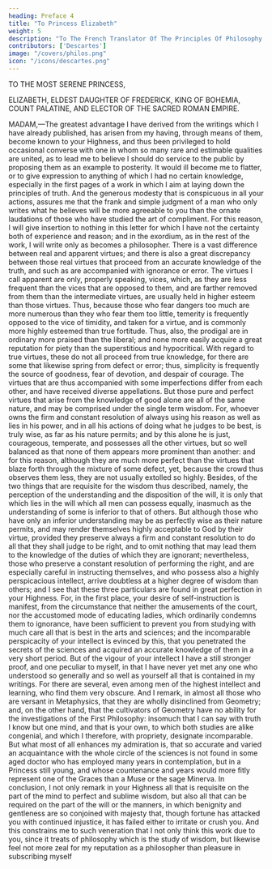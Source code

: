 ```yaml
---
heading: Preface 4
title: "To Princess Elizabeth"
weight: 5
description: "To The French Translator Of The Principles Of Philosophy Serving For A Preface"
contributors: ['Descartes']
image: "/covers/philos.png"
icon: "/icons/descartes.png"
---
```




TO THE MOST SERENE PRINCESS,

ELIZABETH, ELDEST DAUGHTER OF FREDERICK, KING OF BOHEMIA, COUNT PALATINE, AND ELECTOR OF THE SACRED ROMAN EMPIRE.

MADAM,—The greatest advantage I have derived from the writings which I have already published, has arisen from my having, through means of them, become known to your Highness, and thus been privileged to hold occasional converse with one in whom so many rare and estimable qualities are united, as to lead me to believe I should do service to the public by proposing them as an example to posterity. It would ill become me to flatter, or to give expression to anything of which I had no certain knowledge, especially in the first pages of a work in which I aim at laying down the principles of truth. And the generous modesty that is conspicuous in all your actions, assures me that the frank and simple judgment of a man who only writes what he believes will be more agreeable to you than the ornate laudations of those who have studied the art of compliment. For this reason, I will give insertion to nothing in this letter for which I have not the certainty both of experience and reason; and in the exordium, as in the rest of the work, I will write only as becomes a philosopher. There is a vast difference between real and apparent virtues; and there is also a great discrepancy between those real virtues that proceed from an accurate knowledge of the truth, and such as are accompanied with ignorance or error. The virtues I call apparent are only, properly speaking, vices, which, as they are less frequent than the vices that are opposed to them, and are farther removed from them than the intermediate virtues, are usually held in higher esteem than those virtues. Thus, because those who fear dangers too much are more numerous than they who fear them too little, temerity is frequently opposed to the vice of timidity, and taken for a virtue, and is commonly more highly esteemed than true fortitude. Thus, also, the prodigal are in ordinary more praised than the liberal; and none more easily acquire a great reputation for piety than the superstitious and hypocritical. With regard to true virtues, these do not all proceed from true knowledge, for there are some that likewise spring from defect or error; thus, simplicity is frequently the source of goodness, fear of devotion, and despair of courage. The virtues that are thus accompanied with some imperfections differ from each other, and have received diverse appellations. But those pure and perfect virtues that arise from the knowledge of good alone are all of the same nature, and may be comprised under the single term wisdom. For, whoever owns the firm and constant resolution of always using his reason as well as lies in his power, and in all his actions of doing what he judges to be best, is truly wise, as far as his nature permits; and by this alone he is just, courageous, temperate, and possesses all the other virtues, but so well balanced as that none of them appears more prominent than another: and for this reason, although they are much more perfect than the virtues that blaze forth through the mixture of some defect, yet, because the crowd thus observes them less, they are not usually extolled so highly. Besides, of the two things that are requisite for the wisdom thus described, namely, the perception of the understanding and the disposition of the will, it is only that which lies in the will which all men can possess equally, inasmuch as the understanding of some is inferior to that of others. But although those who have only an inferior understanding may be as perfectly wise as their nature permits, and may render themselves highly acceptable to God by their virtue, provided they preserve always a firm and constant resolution to do all that they shall judge to be right, and to omit nothing that may lead them to the knowledge of the duties of which they are ignorant; nevertheless, those who preserve a constant resolution of performing the right, and are especially careful in instructing themselves, and who possess also a highly perspicacious intellect, arrive doubtless at a higher degree of wisdom than others; and I see that these three particulars are found in great perfection in your Highness. For, in the first place, your desire of self-instruction is manifest, from the circumstance that neither the amusements of the court, nor the accustomed mode of educating ladies, which ordinarily condemns them to ignorance, have been sufficient to prevent you from studying with much care all that is best in the arts and sciences; and the incomparable perspicacity of your intellect is evinced by this, that you penetrated the secrets of the sciences and acquired an accurate knowledge of them in a very short period. But of the vigour of your intellect I have a still stronger proof, and one peculiar to myself, in that I have never yet met any one who understood so generally and so well as yourself all that is contained in my writings. For there are several, even among men of the highest intellect and learning, who find them very obscure. And I remark, in almost all those who are versant in Metaphysics, that they are wholly disinclined from Geometry; and, on the other hand, that the cultivators of Geometry have no ability for the investigations of the First Philosophy: insomuch that I can say with truth I know but one mind, and that is your own, to which both studies are alike congenial, and which I therefore, with propriety, designate incomparable. But what most of all enhances my admiration is, that so accurate and varied an acquaintance with the whole circle of the sciences is not found in some aged doctor who has employed many years in contemplation, but in a Princess still young, and whose countenance and years would more fitly represent one of the Graces than a Muse or the sage Minerva. In conclusion, I not only remark in your Highness all that is requisite on the part of the mind to perfect and sublime wisdom, but also all that can be required on the part of the will or the manners, in which benignity and gentleness are so conjoined with majesty that, though fortune has attacked you with continued injustice, it has failed either to irritate or crush you. And this constrains me to such veneration that I not only think this work due to you, since it treats of philosophy which is the study of wisdom, but likewise feel not more zeal for my reputation as a philosopher than pleasure in subscribing myself
